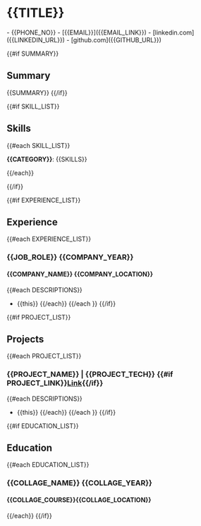 # {{TITLE}}

<div class="section headerInfo" markdown='1'>
- {{PHONE_NO}}
- [{{EMAIL}}]({{EMAIL_LINK}})
- [linkedin.com]({{LINKEDIN_URL}})
- [github.com]({{GITHUB_URL}})
</div>




<!-- education section  -->
{{#if SUMMARY}}
## Summary
{{SUMMARY}}
{{/if}}

<!-- skills section -->
{{#if SKILL_LIST}}
## Skills
<div class="indent" markdown='1'>
{{#each SKILL_LIST}}

**{{CATEGORY}}**: {{SKILLS}}

{{/each}}
</div>
{{/if}}

<!-- experience section -->
{{#if EXPERIENCE_LIST}}
## Experience
{{#each EXPERIENCE_LIST}}
### {{JOB_ROLE}} <span class="spacer"></span><span class="normal"> {{COMPANY_YEAR}}</span>
#### {{COMPANY_NAME}} <span class="spacer"></span> {{COMPANY_LOCATION}}
{{#each DESCRIPTIONS}}
- {{this}}
{{/each}}
{{/each }}
{{/if}}

<!-- project section -->
{{#if PROJECT_LIST}}
## Projects
{{#each PROJECT_LIST}}
### {{PROJECT_NAME}}<span class="tech-stack">&nbsp;| {{PROJECT_TECH}} </span><span class="spacer"></span><span class="normal">{{#if PROJECT_LINK}}[Link]({{PROJECT_LINK}}){{/if}}</span>
{{#each DESCRIPTIONS}}
- {{this}}
  {{/each}}
  {{/each }}
{{/if}}






<!-- education section  -->
{{#if EDUCATION_LIST}}
## Education
{{#each EDUCATION_LIST}}
### {{COLLAGE_NAME}} <span class="spacer"></span><span class="normal">{{COLLAGE_YEAR}}</span>
#### {{COLLAGE_COURSE}}<span class="spacer"></span>{{COLLAGE_LOCATION}}
{{/each}}
{{/if}}